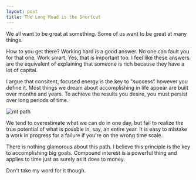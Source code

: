 ```yaml
---
layout: post
title: The Long Road is the Shortcut
---
```


We all want to be great at something. Some of us want to be great at many things. 

How to you get there? Working hard is a good answer. No one can fault you for that one. Work smart. Yes, that is important too. I feel like these answers are the equivalent of explaining that someone is rich because they have a lot of capital.

I argue that consitent, focused energy is the key to "success" however you define it. Most things we dream about accomplishing in life appear are built over months and years. To achieve the results you desire, you must persist over long periods of time.

![mt path](http://stuckincustoms.smugmug.com/Portfolio/i-dLcWhrZ/0/X2/The%20Long%20Road%20in%20NZ-X2.jpg)

We tend to overestimate what we can do in one day, but fail to realize the true potential of what is possble in, say, an entire year. It is easy to mistake a work in progress for a failure if you're on the wrong time scale.

There is nothing glamorous about this path. I believe this principle is the key to accomplishing big goals. Compound interest is a powerful thing and applies to time just as surely as it does to money.

Don't take my word for it though. 
